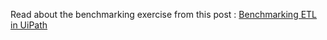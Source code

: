 
Read about the benchmarking exercise from this post : [Benchmarking ETL in UiPath](https://forum.uipath.com/t/benchmarking-extract-transform-load-etl-pipelines-in-uipath/522107)